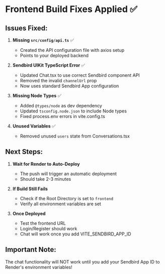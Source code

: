 # Frontend Build Fixes Applied ✅

## Issues Fixed:

1. **Missing `src/config/api.ts`** ✅
   - Created the API configuration file with axios setup
   - Points to your deployed backend

2. **Sendbird UIKit TypeScript Error** ✅
   - Updated Chat.tsx to use correct Sendbird component API
   - Removed the invalid `channelUrl` prop
   - Now uses standard Sendbird App configuration

3. **Missing Node Types** ✅
   - Added `@types/node` as dev dependency
   - Updated `tsconfig.node.json` to include Node types
   - Fixed process.env errors in vite.config.ts

4. **Unused Variables** ✅
   - Removed unused `users` state from Conversations.tsx

## Next Steps:

1. **Wait for Render to Auto-Deploy**
   - The push will trigger an automatic deployment
   - Should take 2-3 minutes

2. **If Build Still Fails**
   - Check if the Root Directory is set to `frontend`
   - Verify all environment variables are set

3. **Once Deployed**
   - Test the frontend URL
   - Login/Register should work
   - Chat will work once you add VITE_SENDBIRD_APP_ID

## Important Note:
The chat functionality will NOT work until you add your Sendbird App ID to Render's environment variables!
